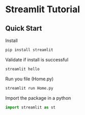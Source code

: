 # Streamlit Tutorial

## Quick Start

Install
```bash
pip install streamlit
```

Validate if install is successful
```bash
streamlit hello
```

Run you file (Home.py)
```bash
streamlit run Home.py
```

Import the package in a python
```python
import streamlit as st
```
